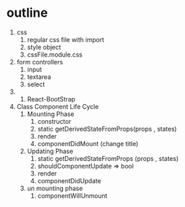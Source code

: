 # outline 
1. css
    1. regular css file with import  
    2. style object
    3. cssFile.module.css
2. form controllers 
    1.  input
    2.  textarea 
    3.  select 
3. 1. React-BootStrap 
4. Class Component Life Cycle
    1.  Mounting Phase 
        1.  constructor
        2.  static getDerivedStateFromProps(props , states)
        3.  render
        4.  componentDidMount (change title)
    2. Updating Phase 
       1. static getDerivedStateFromProps (props , states)
       2. shouldComponentUpdate => bool 
       3. render
       4. componentDidUpdate
    3. un mounting phase
       1. componentWillUnmount
